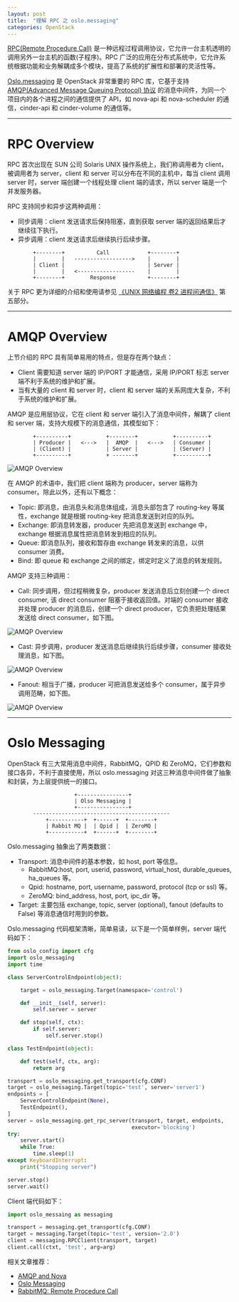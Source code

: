 ```yaml
---
layout: post
title:  "理解 RPC 之 oslo.messaging"
categories: OpenStack
---
```


[RPC(Remote Procedure Call)](https://en.wikipedia.org/wiki/Remote_procedure_call) 是一种远程过程调用协议，它允许一台主机透明的调用另外一台主机的函数(子程序)。RPC 广泛的应用在分布式系统中，它允许系统根据功能和业务解耦成多个模块，提高了系统的扩展性和部署的灵活性等。

[Oslo.messaging](https://wiki.openstack.org/wiki/Oslo/Messaging) 是 OpenStack 非常重要的 RPC 库，它基于支持 [AMQP(Advanced Message Queuing Protocol) 协议](https://en.wikipedia.org/wiki/Advanced_Message_Queuing_Protocol) 的消息中间件，为同一个项目内的各个进程之间的通信提供了 API，如 nova-api 和 nova-scheduler 的通信，cinder-api 和 cinder-volume 的通信等。

-------------------

# RPC Overview

RPC 首次出现在 SUN 公司 Solaris UNIX 操作系统上，我们称调用者为 client，被调用者为 server，client 和 server 可以分布在不同的主机中，每当 client 调用 server 时，server 端创建一个线程处理 client 端的请求，所以 server 端是一个并发服务器。

RPC 支持同步和异步这两种调用：

- 同步调用：client 发送请求后保持阻塞，直到获取 server 端的返回结果后才继续往下执行。
- 异步调用：client 发送请求后继续执行后续步骤。

~~~
        +--------+          Call            +--------+
        |        |   ------------------>    |        |
        | Client |                          | Server |
        |        |   <------------------    |        |
        +--------+        Response          +--------+
~~~

关于 RPC 更为详细的介绍和使用请参见 [《UNIX 网络编程 卷2 进程间通信》](https://book.douban.com/subject/4118577/) 第五部分。

-------------------

# AMQP Overview

上节介绍的 RPC 具有简单易用的特点，但是存在两个缺点：

- Client 需要知道 server 端的 IP/PORT 才能通信，采用 IP/PORT 标志 server 端不利于系统的维护和扩展。
- 当有大量的 client 和 server 时，client 和 server 端的关系网庞大复杂，不利于系统的维护和扩展。

AMQP 是应用层协议，它在 client 和 server 端引入了消息中间件，解耦了 client 和 server 端，支持大规模下的消息通信，其模型如下：

~~~
        +----------+           +--------+           +----------+
        | Producer |   <--->   |  AMQP  |   <--->   | Consumer |
        | (Client) |           | Server |           | (Server) |
        +----------+           + -------+           +----------+
~~~

![AMQP Overview](http://wsfdl.oss-cn-qingdao.aliyuncs.com/amqp_fanout.png)

在 AMQP 的术语中，我们把 client 端称为 producer，server 端称为 consumer。除此以外，还有以下概念：

- Topic: 即消息，由消息头和消息体组成，消息头部包含了 routing-key 等属性，exchange 就是根据 routing-key 把消息发送到对应的队列。
- Exchange: 即消息转发器，producer 先把消息发送到 exchange 中，exchange 根据消息属性把消息转发到相应的队列。
- Queue: 即消息队列，接收和暂存由 exchange 转发来的消息，以供 consumer 消费。
- Bind: 即 queue 和 exchange 之间的绑定，绑定时定义了消息的转发规则。

AMQP 支持三种调用：

- Call: 同步调用，但过程稍微复杂，producer 发送消息后立刻创建一个 direct consumer, 该  direct consumer 阻塞于接收返回值。对端的 consumer 接收并处理 producer 的消息后，创建一个 direct producer，它负责把处理结果发送给 direct consumer，如下图。  

![AMQP Overview](http://wsfdl.oss-cn-qingdao.aliyuncs.com/amqp_call.png)

- Cast: 异步调用，producer 发送消息后继续执行后续步骤，consumer 接收处理消息，如下图。

![AMQP Overview](http://wsfdl.oss-cn-qingdao.aliyuncs.com/amqp_cast.png)

- Fanout: 相当于广播，producer 可把消息发送给多个 consumer，属于异步调用范畴，如下图。

![AMQP Overview](http://wsfdl.oss-cn-qingdao.aliyuncs.com/amqp_fanout.png)

-------------------

# Oslo Messaging

OpenStack 有三大常用消息中间件，RabbitMQ，QPID 和 ZeroMQ，它们参数和接口各异，不利于直接使用，所以 oslo.messaging 对这三种消息中间件做了抽象和封装，为上层提供统一的接口。

~~~
                     +----------------+
                     | Olso Messaging |
                     +----------------+
        -------------------------------------------
            +-----------+  +------+  +--------+
            | Rabbit MQ |  | Qpid |  | ZeroMQ |
            +-----------+  +------+  +--------+
~~~ 

Oslo.messaging 抽象出了两类数据：

- Transport: 消息中间件的基本参数，如 host, port 等信息。
  - RabbitMQ:host, port, userid, password, virtual_host, durable_queues, ha_queues 等。
  - Qpid: hostname, port, username, password, protocol (tcp or ssl) 等。
  - ZeroMQ: bind_address, host, port, ipc_dir 等。
- Target: 主要包括 exchange, topic, server (optional), fanout (defaults to False) 等消息通信时用到的参数。

Oslo.messaging 代码框架清晰，简单易读，以下是一个简单样例，server 端代码如下：

~~~ python
from oslo_config import cfg
import oslo_messaging
import time

class ServerControlEndpoint(object):

    target = oslo_messaging.Target(namespace='control')

    def __init__(self, server):
        self.server = server

    def stop(self, ctx):
        if self.server:
            self.server.stop()

class TestEndpoint(object):

    def test(self, ctx, arg):
        return arg

transport = oslo_messaging.get_transport(cfg.CONF)
target = oslo_messaging.Target(topic='test', server='server1')
endpoints = [
    ServerControlEndpoint(None),
    TestEndpoint(),
]
server = oslo_messaging.get_rpc_server(transport, target, endpoints,
                                       executor='blocking')
try:
    server.start()
    while True:
        time.sleep(1)
except KeyboardInterrupt:
    print("Stopping server")

server.stop()
server.wait()
~~~

Client 端代码如下：

~~~ python
import oslo_messaing as messaging

transport = messaging.get_transport(cfg.CONF)
target = messaging.Target(topic='test', version='2.0')
client = messaging.RPCClient(transport, target)
client.call(ctxt, 'test', arg=arg)
~~~


相关文章推荐：

- [AMQP and Nova](http://docs.openstack.org/developer/nova/rpc.html)
- [Oslo Messaging](https://wiki.openstack.org/wiki/Oslo/Messaging)
- [RabbitMQ: Remote Procedure Call](https://www.rabbitmq.com/tutorials/tutorial-six-python.html)
